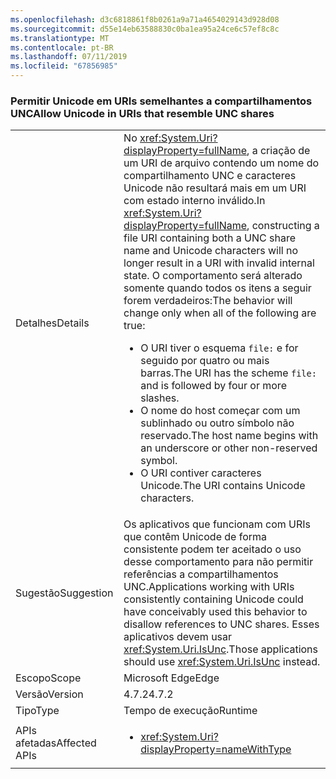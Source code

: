 ```yaml
---
ms.openlocfilehash: d3c6818861f8b0261a9a71a4654029143d928d08
ms.sourcegitcommit: d55e14eb63588830c0ba1ea95a24ce6c57ef8c8c
ms.translationtype: MT
ms.contentlocale: pt-BR
ms.lasthandoff: 07/11/2019
ms.locfileid: "67856985"
---
```

### <a name="allow-unicode-in-uris-that-resemble-unc-shares"></a><span data-ttu-id="70df6-101">Permitir Unicode em URIs semelhantes a compartilhamentos UNC</span><span class="sxs-lookup"><span data-stu-id="70df6-101">Allow Unicode in URIs that resemble UNC shares</span></span>

|   |   |
|---|---|
|<span data-ttu-id="70df6-102">Detalhes</span><span class="sxs-lookup"><span data-stu-id="70df6-102">Details</span></span>|<span data-ttu-id="70df6-103">No <xref:System.Uri?displayProperty=fullName>, a criação de um URI de arquivo contendo um nome do compartilhamento UNC e caracteres Unicode não resultará mais em um URI com estado interno inválido.</span><span class="sxs-lookup"><span data-stu-id="70df6-103">In <xref:System.Uri?displayProperty=fullName>, constructing a file URI containing both a UNC share name and Unicode characters will no longer result in a URI with invalid internal state.</span></span> <span data-ttu-id="70df6-104">O comportamento será alterado somente quando todos os itens a seguir forem verdadeiros:</span><span class="sxs-lookup"><span data-stu-id="70df6-104">The behavior will change only when all of the following are true:</span></span><ul><li><span data-ttu-id="70df6-105">O URI tiver o esquema <code>file:</code> e for seguido por quatro ou mais barras.</span><span class="sxs-lookup"><span data-stu-id="70df6-105">The URI has the scheme <code>file:</code> and is followed by four or more slashes.</span></span></li><li><span data-ttu-id="70df6-106">O nome do host começar com um sublinhado ou outro símbolo não reservado.</span><span class="sxs-lookup"><span data-stu-id="70df6-106">The host name begins with an underscore or other non-reserved symbol.</span></span></li><li><span data-ttu-id="70df6-107">O URI contiver caracteres Unicode.</span><span class="sxs-lookup"><span data-stu-id="70df6-107">The URI contains Unicode characters.</span></span></li></ul>|
|<span data-ttu-id="70df6-108">Sugestão</span><span class="sxs-lookup"><span data-stu-id="70df6-108">Suggestion</span></span>|<span data-ttu-id="70df6-109">Os aplicativos que funcionam com URIs que contêm Unicode de forma consistente podem ter aceitado o uso desse comportamento para não permitir referências a compartilhamentos UNC.</span><span class="sxs-lookup"><span data-stu-id="70df6-109">Applications working with URIs consistently containing Unicode could have conceivably used this behavior to disallow references to UNC shares.</span></span> <span data-ttu-id="70df6-110">Esses aplicativos devem usar <xref:System.Uri.IsUnc>.</span><span class="sxs-lookup"><span data-stu-id="70df6-110">Those applications should use <xref:System.Uri.IsUnc> instead.</span></span>|
|<span data-ttu-id="70df6-111">Escopo</span><span class="sxs-lookup"><span data-stu-id="70df6-111">Scope</span></span>|<span data-ttu-id="70df6-112">Microsoft Edge</span><span class="sxs-lookup"><span data-stu-id="70df6-112">Edge</span></span>|
|<span data-ttu-id="70df6-113">Versão</span><span class="sxs-lookup"><span data-stu-id="70df6-113">Version</span></span>|<span data-ttu-id="70df6-114">4.7.2</span><span class="sxs-lookup"><span data-stu-id="70df6-114">4.7.2</span></span>|
|<span data-ttu-id="70df6-115">Tipo</span><span class="sxs-lookup"><span data-stu-id="70df6-115">Type</span></span>|<span data-ttu-id="70df6-116">Tempo de execução</span><span class="sxs-lookup"><span data-stu-id="70df6-116">Runtime</span></span>|
|<span data-ttu-id="70df6-117">APIs afetadas</span><span class="sxs-lookup"><span data-stu-id="70df6-117">Affected APIs</span></span>|<ul><li><xref:System.Uri?displayProperty=nameWithType></li></ul>|

